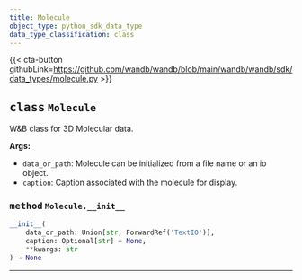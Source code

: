 ```yaml
---
title: Molecule
object_type: python_sdk_data_type
data_type_classification: class
---
```


{{< cta-button githubLink=https://github.com/wandb/wandb/blob/main/wandb/wandb/sdk/data_types/molecule.py >}}




## <kbd>class</kbd> `Molecule`
W&B class for 3D Molecular data. 



**Args:**
 
 - `data_or_path`:  Molecule can be initialized from a file name or  an io object. 
 - `caption`:  Caption associated with the molecule for display. 

### <kbd>method</kbd> `Molecule.__init__`

```python
__init__(
    data_or_path: Union[str, ForwardRef('TextIO')],
    caption: Optional[str] = None,
    **kwargs: str
) → None
```








---





